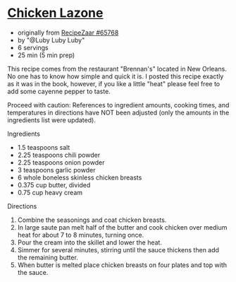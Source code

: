 #   [Chicken Lazone](https://www.food.com/recipe/chicken-lazone-65768)
*   originally from [RecipeZaar #65768](http://www.recipezaar.com/65768)
*   by "@Luby Luby Luby"
*   6 servings 
*   25 min (5 min prep) 

This recipe comes from the restaurant "Brennan's" located in New Orleans.
No one has to know how simple and quick it is.
I posted this recipe exactly as it was in the book, however, if you like a little "heat" please feel free to add some cayenne pepper to taste.

Proceed with caution: 
References to ingredient amounts, cooking times, and temperatures in directions have NOT been adjusted
(only the amounts in the ingredients list were updated).

Ingredients
*   1.5 teaspoons salt
*   2.25 teaspoons chili powder
*   2.25 teaspoons onion powder
*   3 teaspoons garlic powder
*   6 whole boneless skinless chicken breasts
*   0.375 cup butter, divided
*   0.75 cup heavy cream

Directions
1.  Combine the seasonings and coat chicken breasts. 
2.  In large saute pan melt half of the butter and cook chicken over medium heat for about 7 to 8 minutes, turning once. 
3.  Pour the cream into the skillet and lower the heat. 
4.  Simmer for several minutes, stirring until the sauce thickens then add the remaining butter. 
5.  When butter is melted place chicken breasts on four plates and top with the sauce. 
